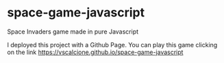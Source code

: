 # space-game-javascript
Space Invaders game made in pure Javascript

I deployed this project with a Github Page. You can play this game clicking on the link
https://vscalcione.github.io/space-game-javascript


